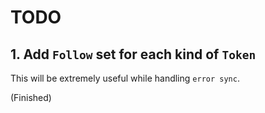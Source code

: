 # TODO

## 1. Add `Follow` set for each kind of `Token`

This will be extremely useful while handling `error sync`.

(Finished)
